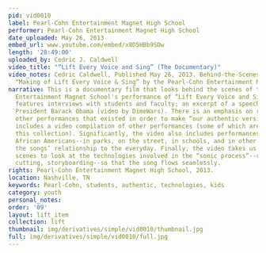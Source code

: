 ```yaml
---
pid: vid0010
label: Pearl-Cohn Entertainment Magnet High School
performer: Pearl-Cohn Entertainment Magnet High School
date_uploaded: May 26, 2013
embed_url: www.youtube.com/embed/x8D5HBb9SDw
length: '28:49:00'
uploaded_by: Cedric J. Caldwell
video_title: "“Lift Every Voice and Sing” (The Documentary)"
video_notes: Cedric Caldwell, Published May 26, 2013. Behind-the-Scenes look at the
  “Making of Lift Every Voice & Sing” by the Pearl-Cohn Entertainment Magnet
narrative: This is a documentary film that looks behind the scenes of the Pearl Cohn
  Entertainment Magnet School's performance of “Lift Every Voice and Sing.” The film
  features interviews with students and faculty; an excerpt of a speech by former
  President Barack Obama (video by DimeWars). There is an emphasis on researching
  other performances that existed in order to make “our authentic version.” The documentary
  includes a video compilation of other performances (some of which are included in
  this collection). Significantly, the video also includes performances by everyday
  African Americans--in parks, on the street, in schools, and in other locales, emphasizing
  the songs’ relationship to the everyday. Finally, the video takes us behind the
  scenes to look at the technologies involved in the “sonic process”--recording, editing,
  cutting, storyboarding--so that the song flows seamlessly.
rights: Pearl-Cohn Entertainment Magnet High School, 2013.
location: Nashville, TN
keywords: Pearl-Cohn, students, authentic, technologies, kids
category: youth
personal_notes: 
order: '09'
layout: lift_item
collection: lift
thumbnail: img/derivatives/simple/vid0010/thumbnail.jpg
full: img/derivatives/simple/vid0010/full.jpg
---
```

